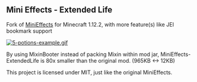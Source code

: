 ## Mini Effects - Extended Life

Fork of [MiniEffects](https://github.com/Snownee/MiniEffects/) for Minecraft 1.12.2, with more feature(s) like JEI bookmark support

[![5-potions-example.gif](https://i.postimg.cc/gct8FrRs/5-potions-example.gif)](https://postimg.cc/YjghQrdL)

By using MixinBooter instead of packing Mixin within mod jar, MiniEffects-ExtendedLife is 80x smaller than the original mod.
(965KB <-> 12KB)

This project is licensed under MIT, just like the original MiniEffects.
